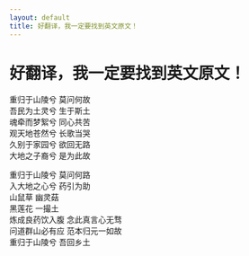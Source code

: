 ```yaml
---
layout: default
title: 好翻译，我一定要找到英文原文！
---
```

# 好翻译，我一定要找到英文原文！
重归于山陵兮 莫问何故<br/>
吾民为土灵兮 生于斯土<br/>
魂牵而梦絮兮 同心共苦<br/>
观天地苍然兮 长歌当哭<br/>
久别于家园兮 欲回无路<br/>
大地之子裔兮 是为此故

重归于山陵兮 莫问何路<br/>
入大地之心兮 药引为助<br/>
山鼠草 幽灵菇<br/>
黑莲花 一撮土<br/>
炼成良药饮入腹 念此真言心无骛<br/>
问道群山必有应 范本归元一如故<br/>
重归于山陵兮 吾回乡土
